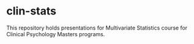 
# clin-stats

<!-- badges: start -->
<!-- badges: end -->

This repository holds presentations for Multivariate Statistics course for Clinical Psychology Masters programs. 

